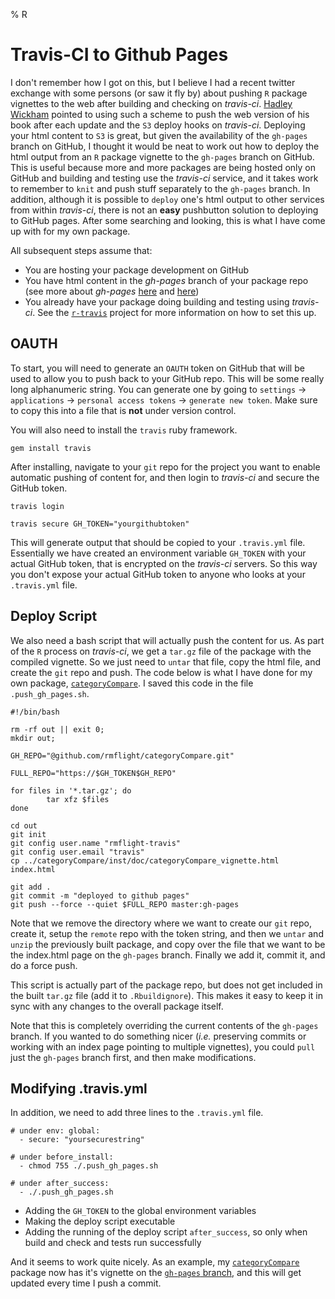 % R

# Travis-CI to Github Pages

I don't remember how I got on this, but I believe I had a recent twitter exchange with some persons (or saw it fly by) about pushing `R` package vignettes to the web after building and checking on *travis-ci*. [Hadley Wickham](https://twitter.com/hadleywickham) pointed to using such a scheme to push the web version of his book after each update and the `S3` deploy hooks on *travis-ci*. Deploying your html content to `S3` is great, but given the availability of the `gh-pages` branch on GitHub, I thought it would be neat to work out how to deploy the html output from an `R` package vignette to the `gh-pages` branch on GitHub. This is useful because more and more packages are being hosted only on GitHub and building and testing use the *travis-ci* service, and it takes work to remember to `knit` and push stuff separately to the `gh-pages` branch. In addition, although it is possible to `deploy` one's html output to other services from within *travis-ci*, there is not an **easy** pushbutton solution to deploying to GitHub pages. After some searching and looking, this is what I have come up with for my own package.

All subsequent steps assume that:

  * You are hosting your package development on GitHub
  * You have html content in the *gh-pages* branch of your package repo (see more about *gh-pages* [here](https://help.github.com/articles/creating-project-pages-manually/) and [here](https://help.github.com/categories/github-pages-basics/))
  * You already have your package doing building and testing using *travis-ci*. See the [`r-travis`](https://github.com/craigcitro/r-travis) project for more information on how to set this up.

## OAUTH

To start, you will need to generate an `OAUTH` token on GitHub that will be used to allow you to push back to your GitHub repo. This will be some really long alphanumeric string. You can generate one by going to `settings` -> `applications` -> `personal access tokens` -> `generate new token`. Make sure to copy this into a file that is **not** under version control. 

You will also need to install the `travis` ruby framework.

```
gem install travis
```

After installing, navigate to your `git` repo for the project you want to enable automatic pushing of content for, and then login to *travis-ci* and secure the GitHub token.

```
travis login

travis secure GH_TOKEN="yourgithubtoken"
```

This will generate output that should be copied to your `.travis.yml` file. Essentially we have created an environment variable `GH_TOKEN` with your actual GitHub token, that is encrypted on the *travis-ci* servers. So this way you don't expose your actual GitHub token to anyone who looks at your `.travis.yml` file.

## Deploy Script

We also need a bash script that will actually push the content for us. As part of the `R` process on *travis-ci*, we get a `tar.gz` file of the package with the compiled vignette. So we just need to `untar` that file, copy the html file, and create the `git` repo and push. The code below is what I have done for my own package, [`categoryCompare`](https://github.com/rmflight/categoryCompare). I saved this code in the file `.push_gh_pages.sh`.

```
#!/bin/bash

rm -rf out || exit 0;
mkdir out;

GH_REPO="@github.com/rmflight/categoryCompare.git"

FULL_REPO="https://$GH_TOKEN$GH_REPO"

for files in '*.tar.gz'; do
        tar xfz $files
done

cd out
git init
git config user.name "rmflight-travis"
git config user.email "travis"
cp ../categoryCompare/inst/doc/categoryCompare_vignette.html index.html

git add .
git commit -m "deployed to github pages"
git push --force --quiet $FULL_REPO master:gh-pages
```

Note that we remove the directory where we want to create our `git` repo, create it, setup the `remote` repo with the token string, and then we `untar` and `unzip` the previously built package, and copy over the file that we want to be the index.html page on the `gh-pages` branch. Finally we add it, commit it, and do a force push.

This script is actually part of the package repo, but does not get included in the built `tar.gz` file (add it to `.Rbuildignore`). This makes it easy to keep it in sync with any changes to the overall package itself. 

Note that this is completely overriding the current contents of the `gh-pages` branch. If you wanted to do something nicer (*i.e.* preserving commits or working with an index page pointing to multiple vignettes), you could `pull` just the `gh-pages` branch first, and then make modifications.

## Modifying .travis.yml

In addition, we need to add three lines to the `.travis.yml` file. 

```
# under env: global:
  - secure: "yoursecurestring"

# under before_install:
  - chmod 755 ./.push_gh_pages.sh

# under after_success:
  - ./.push_gh_pages.sh
```

  * Adding the `GH_TOKEN` to the global environment variables
  * Making the deploy script executable
  * Adding the running of the deploy script `after_success`, so only when build and check and tests run successfully


And it seems to work quite nicely. As an example, my [`categoryCompare`](https://github.com/rmflight/categoryCompare) package now has it's vignette on the [`gh-pages` branch](http://rmflight.github.io/categoryCompare/), and this will get updated every time I push a commit. 
